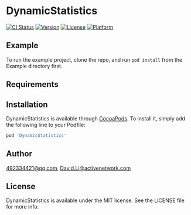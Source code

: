 # DynamicStatistics

[![CI Status](http://img.shields.io/travis/492334421@qq.com/DynamicStatistics.svg?style=flat)](https://travis-ci.org/492334421@qq.com/DynamicStatistics)
[![Version](https://img.shields.io/cocoapods/v/DynamicStatistics.svg?style=flat)](http://cocoapods.org/pods/DynamicStatistics)
[![License](https://img.shields.io/cocoapods/l/DynamicStatistics.svg?style=flat)](http://cocoapods.org/pods/DynamicStatistics)
[![Platform](https://img.shields.io/cocoapods/p/DynamicStatistics.svg?style=flat)](http://cocoapods.org/pods/DynamicStatistics)

## Example

To run the example project, clone the repo, and run `pod install` from the Example directory first.

## Requirements

## Installation

DynamicStatistics is available through [CocoaPods](http://cocoapods.org). To install
it, simply add the following line to your Podfile:

```ruby
pod 'DynamicStatistics'
```

## Author

492334421@qq.com, David.Li@activenetwork.com

## License

DynamicStatistics is available under the MIT license. See the LICENSE file for more info.
